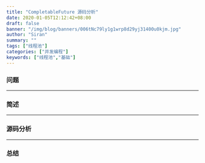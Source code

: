 ```yaml
---
title: "CompletableFuture 源码分析"
date: 2020-01-05T12:12:42+08:00
draft: false
banner: "/img/blog/banners/006tNc79ly1g1wrp8d29yj31400u0kjm.jpg"
author: "Siran"
summary: ""
tags: ["线程池"]
categories: ["并发编程"]
keywords: ["线程池","基础"]
---
```

### 问题
****
### 简述
****
### 源码分析
****
### 总结